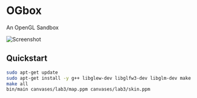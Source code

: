 # OGbox

An OpenGL Sandbox

![Screenshot](https://github.com/dmtucker/ogbox/raw/master/screenshot.png)

## Quickstart

``` sh
sudo apt-get update
sudo apt-get install -y g++ libglew-dev libglfw3-dev libglm-dev make
make all
bin/main canvases/lab3/map.ppm canvases/lab3/skin.ppm
```
